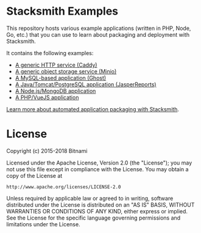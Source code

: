 # Stacksmith Examples

This repository hosts various example applications (written in PHP, Node, Go, etc.) that you can use to learn about packaging and deployment with Stacksmith.

It contains the following examples:

* [A generic HTTP service (Caddy)](generic/caddy)
* [A generic object storage service (Minio)](generic/caddy)
* [A MySQL-based application (Ghost)](generic-with-mysql/ghost)
* [A Java/Tomcat/PostgreSQL application (JasperReports)](java-tomcat/jasperreports)
* [A Node.js/MongoDB application](nodejs-with-nosql/todo/)
* [A PHP/VueJS application](php/todo/)

[Learn more about automated application packaging with Stacksmith](https://bitnami.com/application-packaging).

# License

Copyright (c) 2015-2018 Bitnami

Licensed under the Apache License, Version 2.0 (the "License");
you may not use this file except in compliance with the License.
You may obtain a copy of the License at

    http://www.apache.org/licenses/LICENSE-2.0

Unless required by applicable law or agreed to in writing, software
distributed under the License is distributed on an "AS IS" BASIS,
WITHOUT WARRANTIES OR CONDITIONS OF ANY KIND, either express or implied.
See the License for the specific language governing permissions and
limitations under the License.
